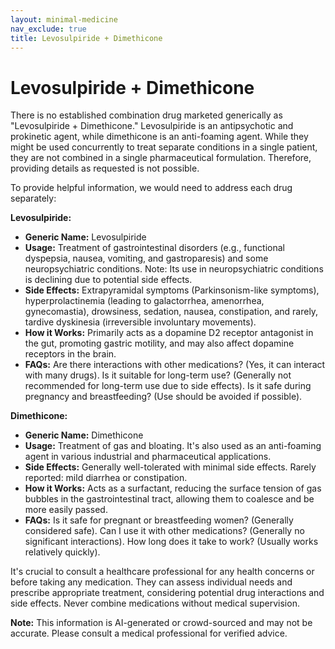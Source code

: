 ```yaml
---
layout: minimal-medicine
nav_exclude: true
title: Levosulpiride + Dimethicone
---
```


# Levosulpiride + Dimethicone

There is no established combination drug marketed generically as "Levosulpiride + Dimethicone."  Levosulpiride is an antipsychotic and prokinetic agent, while dimethicone is an anti-foaming agent.  While they might be used concurrently to treat separate conditions in a single patient, they are not combined in a single pharmaceutical formulation.  Therefore, providing details as requested is not possible.

To provide helpful information, we would need to address each drug separately:

**Levosulpiride:**

* **Generic Name:** Levosulpiride
* **Usage:** Treatment of gastrointestinal disorders (e.g., functional dyspepsia, nausea, vomiting, and gastroparesis) and some neuropsychiatric conditions.  Note: Its use in neuropsychiatric conditions is declining due to potential side effects.
* **Side Effects:**  Extrapyramidal symptoms (Parkinsonism-like symptoms), hyperprolactinemia (leading to galactorrhea, amenorrhea, gynecomastia), drowsiness, sedation, nausea, constipation, and rarely, tardive dyskinesia (irreversible involuntary movements).
* **How it Works:** Primarily acts as a dopamine D2 receptor antagonist in the gut, promoting gastric motility, and may also affect dopamine receptors in the brain.
* **FAQs:**  Are there interactions with other medications? (Yes, it can interact with many drugs).  Is it suitable for long-term use? (Generally not recommended for long-term use due to side effects). Is it safe during pregnancy and breastfeeding? (Use should be avoided if possible).


**Dimethicone:**

* **Generic Name:** Dimethicone
* **Usage:** Treatment of gas and bloating. It's also used as an anti-foaming agent in various industrial and pharmaceutical applications.
* **Side Effects:** Generally well-tolerated with minimal side effects.  Rarely reported: mild diarrhea or constipation.
* **How it Works:** Acts as a surfactant, reducing the surface tension of gas bubbles in the gastrointestinal tract, allowing them to coalesce and be more easily passed.
* **FAQs:**  Is it safe for pregnant or breastfeeding women? (Generally considered safe).  Can I use it with other medications? (Generally no significant interactions).  How long does it take to work? (Usually works relatively quickly).


It's crucial to consult a healthcare professional for any health concerns or before taking any medication.  They can assess individual needs and prescribe appropriate treatment, considering potential drug interactions and side effects.  Never combine medications without medical supervision.


**Note:** This information is AI-generated or crowd-sourced and may not be accurate. Please consult a medical professional for verified advice.